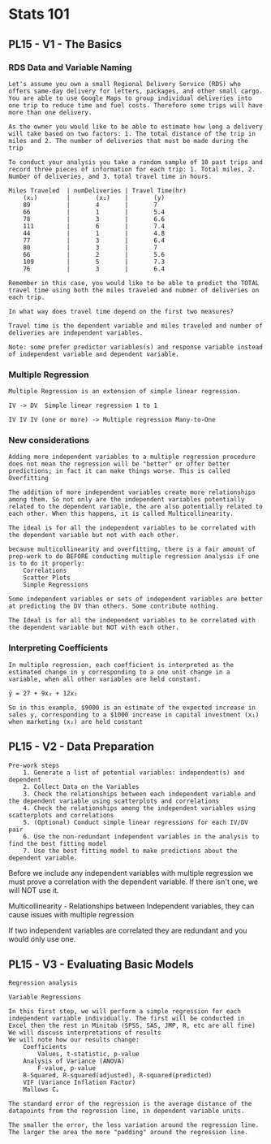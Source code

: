 # Stats 101
## PL15 - V1 - The Basics
### RDS Data and Variable Naming
    Let's assume you own a small Regional Delivery Service (RDS) who offers same-day delivery for letters, packages, and other small cargo. You are able to use Google Maps to group individual deliveries into one trip to reduce time and fuel costs. Therefore some trips will have more than one delivery.

    As the owner you would like to be able to estimate how long a delivery will take based on two factors: 1. The total distance of the trip in miles and 2. The number of deliveries that must be made during the trip

    To conduct your analysis you take a random sample of 10 past trips and record three pieces of information for each trip: 1. Total miles, 2. Number of deliveries, and 3. total travel time in hours.

    Miles Traveled  | numDeliveries | Travel Time(hr)
        (x₁)        |       (x₂)    |       (y)
        89          |       4       |       7
        66          |       1       |       5.4
        78          |       3       |       6.6
        111         |       6       |       7.4
        44          |       1       |       4.8
        77          |       3       |       6.4
        80          |       3       |       7
        66          |       2       |       5.6
        109         |       5       |       7.3
        76          |       3       |       6.4

    Remember in this case, you would like to be able to predict the TOTAL travel time using both the miles traveled and nubmer of deliveries on each trip.

    In what way does travel time depend on the first two measures?

    Travel time is the dependent variable and miles traveled and number of deliveries are independent variables.

    Note: some prefer predictor variables(s) and response variable instead of independent variable and dependent variable.


### Multiple Regression
    Multiple Regression is an extension of simple linear regression.

    IV -> DV  Simple linear regression 1 to 1

    IV IV IV (one or more) -> Multiple regression Many-to-One

### New considerations

    Adding more independent variables to a multiple regression procedure does not mean the regression will be "better" or offer better predictions; in fact it can make things worse. This is called Overfitting

    The addition of more independent variables create more relationships among them. So not only are the independent variables potentially related to the dependent variable, the are also potentially related to each other. When this happens, it is called Multicollinearity.

    The ideal is for all the independent variables to be correlated with the dependent variable but not with each other.

    because multicollinearity and overfitting, there is a fair amount of prep-work to do BEFORE conducting multiple regression analysis if one is to do it properly:
        Correlations
        Scatter Plots
        Simple Regressions

    Some independent variables or sets of independent variables are better at predicting the DV than others. Some contribute nothing.

    The Ideal is for all the independent variables to be correlated with the dependent variable but NOT with each other.

### Interpreting Coefficients
    In multiple regression, each coefficient is interpreted as the estimated change in y corresponding to a one unit change in a variable, when all other variables are held constant.

    ȳ = 27 + 9x₁ + 12x₂

    So in this example, $9000 is an estimate of the expected increase in sales y, corresponding to a $1000 increase in capital investment (x₁) when marketing (x₂) are held constant

## PL15 - V2 - Data Preparation
    Pre-work steps
        1. Generate a list of potential variables: independent(s) and dependent
        2. Collect Data on the Variables
        3. Check the relationships between each independent variable and the dependent variable using scatterplots and correlations
        4. Check the relationships among the independent variables using scatterplots and correlations
        5. (Optional) Conduct simple linear regressions for each IV/DV pair
        6. Use the non-redundant independent variables in the analysis to find the best fitting model
        7. Use the best fitting model to make predictions about the dependent variable.
   

   Before we include any independent variables with multiple regression we must prove a correlation with the dependent variable. If there isn't one, we will NOT use it.

   Multicollinearity - Relationships between Independent variables, they can cause issues with multiple regression

   If two independent variables are correlated they are redundant and you would only use one.

## PL15 - V3 - Evaluating Basic Models

    Regression analysis

    Variable Regressions

    In this first step, we will perform a simple regression for each independent variable individually. The first will be conducted in Excel then the rest in Minitab (SPSS, SAS, JMP, R, etc are all fine)
    We will discuss interpretations of results
    We will note how our results change:
        Coefficients
            Values, t-statistic, p-value
        Analysis of Variance (ANOVA)
            F-value, p-value
        R-Squared, R-squared(adjusted), R-squared(predicted)
        VIF (Variance Inflation Factor)
        Mallows Cₚ

    The standard error of the regression is the average distance of the datapoints from the regression line, in dependent variable units.

    The smaller the error, the less variation around the regression line. The larger the area the more "padding" around the regression line.

    

